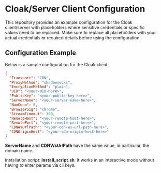 # Cloak/Server Client Configuration

This repository provides an example configuration for the Cloak client/server with placeholders where sensitive credentials or specific values need to be replaced. Make sure to replace all placeholders with your actual credentials or required details before using the configuration.

## Configuration Example

Below is a sample configuration for the Cloak client:

```json
{
  "Transport": "CDN",
  "ProxyMethod": "shadowsocks",
  "EncryptionMethod": "plain",
  "UID": "<your-UID-here>",
  "PublicKey": "<your-public-key-here>",
  "ServerName": "<your-server-name-here>",
  "NumConn": 8,
  "BrowserSig": "chrome",
  "StreamTimeout": 300,
  "RemoteHost": "<your-remote-host-here>",
  "RemotePort": "<your-remote-port-here>",
  "CDNWsUrlPath": "<your-cdn-ws-url-path-here>",
  "CDNOriginHost": "<your-cdn-origin-host-here>"
}
```

**ServerName** and **CDNWsUrlPath** have the same value, in particular, the domain name.

Installation script: **install_script.sh**. It works in an interactive mode without having to enter params via cli keys.


